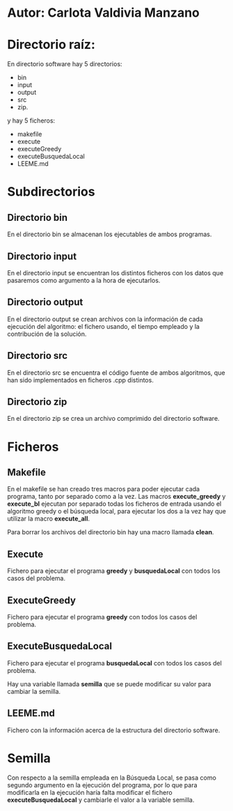 # Autor: Carlota Valdivia Manzano

# Directorio raíz: 

En directorio software hay 5 directorios: 

* bin
* input
* output
* src 
* zip. 

y hay 5 ficheros:

* makefile
* execute
* executeGreedy
* executeBusquedaLocal
* LEEME.md


# Subdirectorios

## Directorio bin

En el directorio bin se almacenan los ejecutables de ambos programas.

## Directorio input

En el directorio input se encuentran los distintos ficheros con los datos que pasaremos como argumento a la hora de ejecutarlos.

## Directorio output

En el directorio output se crean archivos con la información de cada ejecución del algoritmo: el fichero usando, el tiempo empleado y la contribución de la solución.

## Directorio src

En el directorio src se encuentra el código fuente de ambos algoritmos, que han sido implementados en ficheros .cpp distintos.

## Directorio zip

En el directorio zip se crea un archivo comprimido del directorio software.


# Ficheros

## Makefile

En el makefile se han creado tres macros para poder ejecutar cada programa, tanto por separado como a la vez. Las macros **execute_greedy**  y **execute_bl** ejecutan por separado todas los ficheros de entrada usando el algoritmo greedy o el búsqueda local, para ejecutar los dos a la vez hay que utilizar la macro **execute_all**. 

Para borrar los archivos del directorio bin hay una macro llamada **clean**.

## Execute

Fichero para ejecutar el programa **greedy** y **busquedaLocal** con todos los casos del problema.


## ExecuteGreedy

Fichero para ejecutar el programa **greedy** con todos los casos del problema.


## ExecuteBusquedaLocal

Fichero para ejecutar el programa **busquedaLocal** con todos los casos del problema.

Hay una variable llamada **semilla** que se puede modificar su valor para cambiar la semilla.

## LEEME.md

Fichero con la información acerca de la estructura del directorio software.



# Semilla

Con respecto a la semilla empleada en la Búsqueda Local, se pasa como segundo argumento en la ejecución del programa, por lo que para modificarla en la ejecución haría falta modificar el fichero **executeBusquedaLocal** y cambiarle el valor a la variable semilla.

